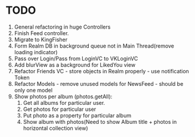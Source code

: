 # TODO
1. General refactoring in huge Controllers 
2. Finish Feed controller.
3. Migrate  to KingFisher
4. Form Realm DB in background queue not in Main Thread(remove loading indicator)
5. Pass over Login/Pass from LoginVC to VKLoginVC
6. Add blurView as a background for LikedYou view
7. Refactor Friends VC - store objects in Realm properly - use notification Token
8. Refactor Models - remove unused models for NewsFeed - should be only one model
9. Show photos per album (photos.getAll):
    1. Get all albums for particular user.
    2. Get photos for particular user
    3. Put photo as a property for particular album
    4. Show album with photos(Need to show Album title + photos in horizontal collection view)
    
    
